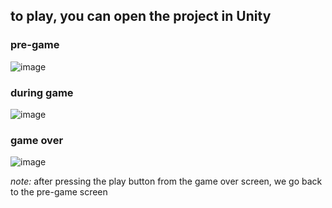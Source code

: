 ## to play, you can open the project in Unity

### pre-game
![image](https://github.com/braxey/flappy-bird-unity/assets/62025141/1a238de0-03bf-47c4-bda9-9736c5bea8bb)


### during game
![image](https://github.com/braxey/flappy-bird-unity/assets/62025141/f687c44c-41a4-4283-9aa1-ba58d63bad24)


### game over
![image](https://github.com/braxey/flappy-bird-unity/assets/62025141/c7180a71-9e0e-46b4-b729-bd4f1fd4cae1)


_note:_ after pressing the play button from the game over screen, we go back to the pre-game screen
